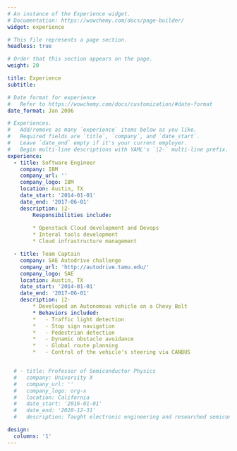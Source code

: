```yaml
---
# An instance of the Experience widget.
# Documentation: https://wowchemy.com/docs/page-builder/
widget: experience

# This file represents a page section.
headless: true

# Order that this section appears on the page.
weight: 20

title: Experience
subtitle:

# Date format for experience
#   Refer to https://wowchemy.com/docs/customization/#date-format
date_format: Jan 2006

# Experiences.
#   Add/remove as many `experience` items below as you like.
#   Required fields are `title`, `company`, and `date_start`.
#   Leave `date_end` empty if it's your current employer.
#   Begin multi-line descriptions with YAML's `|2-` multi-line prefix.
experience:
  - title: Software Engineer
    company: IBM
    company_url: ''
    company_logo: IBM
    location: Austin, TX
    date_start: '2014-01-01'
    date_end: '2017-06-01'
    description: |2-
        Responsibilities include:
        
        * Openstack Cloud development and Devops
        * Interal tools development
        * Cloud infrastructure management

  - title: Team Captain
    company: SAE Autodrive challenge
    company_url: 'http://autodrive.tamu.edu/'
    company_logo: SAE
    location: Austin, TX
    date_start: '2014-01-01'
    date_end: '2017-06-01'
    description: |2-
        * Developed an Autonomous vehicle on a Chevy Bolt
        * Behaviors included:
        *   - Traffic light detection
        *   - Stop sign navigation
        *   - Pedestrian detection
        *   - Dynamic obstacle avoidance
        *   - Global route planning
        *   - Control of the vehicle's steering via CANBUS


  # - title: Professor of Semiconductor Physics
  #   company: University X
  #   company_url: ''
  #   company_logo: org-x
  #   location: California
  #   date_start: '2016-01-01'
  #   date_end: '2020-12-31'
  #   description: Taught electronic engineering and researched semiconductor physics.

design:
  columns: '1'
---
```

